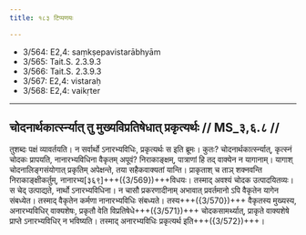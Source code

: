```yaml
---
title: १८३ टिप्पणयः

---
```

- 3/564: E2,4: saṃkṣepavistarābhyām
- 3/565: Tait.S. 2.3.9.3
- 3/566: Tait.S. 2.3.9.3
- 3/567: E2,4: vistaraḥ
- 3/568: E2,4: vaikṛter

____________________________________________


## चोदनार्थकार्त्स्न्यात् तु मुख्यविप्रतिषेधात् प्रकृत्यर्थः // MS_३,६.८ //

तुशब्दः पक्षं व्यावर्तयति। न सर्वार्थो ऽनारभ्यविधिः, प्रकृत्यर्थः स इति ब्रूमः। कुतः? चोदनार्थकार्त्स्न्यात्, कृत्स्नं चोदकः प्रापयति, नानारभ्यविधिना वैकृतम् अपूवं? निराकाङ्क्षम्, पात्राणां हि तद् वाक्येन न यागानाम्। यागाश् चोदनालिङ्गसंयोगात् प्रकृतिम् अपेक्षन्ते, तया सहैकवाक्यतां यान्ति। प्राकृताश् च ताञ् शक्नवन्ति निराकाङ्क्षीकर्तुम्, नानारभ्य[३६९]+++({3/569})+++विधयः। तस्माद् अवश्यं चोदक उत्पादयितव्यः। स चेद् उत्पाद्यते, नार्थो ऽनारभ्यविधिना। न चासौ प्रकरणादीनाम् अभावात् प्रवर्तमानो ऽपि वैकृतेन यागेन संबध्येत। तस्माद् वैकृतेन कर्मणा
नानारभ्यविधिः संबध्यते। तस्य+++({3/570})+++ वैकृतस्य मुख्यस्य, अनारभ्यविधिर् वाक्यशेषः, प्रकृतौ वेति विप्रतिषेधे+++({3/571})+++ चोदकसामर्थ्यात्, प्राकृते वाक्यशेषे प्राप्ते ऽनारभ्यविधिर् न भविष्यति। तस्माद् अनारभ्यविधिः प्रकृत्यर्थ इति+++({3/572})+++।
